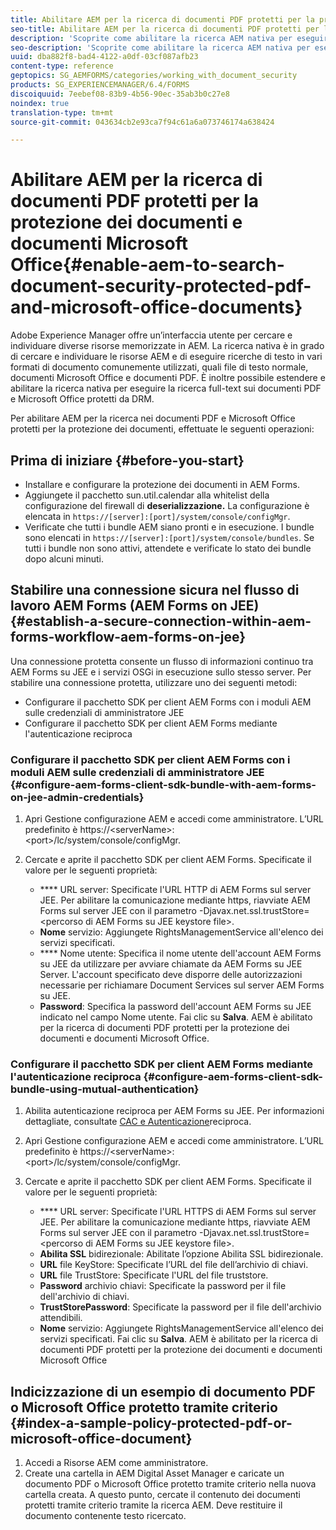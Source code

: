 ```yaml
---
title: Abilitare AEM per la ricerca di documenti PDF protetti per la protezione dei documenti e documenti Microsoft Office
seo-title: Abilitare AEM per la ricerca di documenti PDF protetti per la protezione dei documenti e documenti Microsoft Office
description: 'Scoprite come abilitare la ricerca AEM nativa per eseguire la ricerca full-text sui documenti PDF protetti da DRM.  '
seo-description: 'Scoprite come abilitare la ricerca AEM nativa per eseguire la ricerca full-text sui documenti PDF protetti da DRM.  '
uuid: dba882f8-bad4-4122-a0df-03cf087afb23
content-type: reference
geptopics: SG_AEMFORMS/categories/working_with_document_security
products: SG_EXPERIENCEMANAGER/6.4/FORMS
discoiquuid: 7eebef08-83b9-4b56-90ec-35ab3b0c27e8
noindex: true
translation-type: tm+mt
source-git-commit: 043634cb2e93ca7f94c61a6a073746174a638424

---
```



# Abilitare AEM per la ricerca di documenti PDF protetti per la protezione dei documenti e documenti Microsoft Office{#enable-aem-to-search-document-security-protected-pdf-and-microsoft-office-documents}

Adobe Experience Manager offre un’interfaccia utente per cercare e individuare diverse risorse memorizzate in AEM. La ricerca nativa è in grado di cercare e individuare le risorse AEM e di eseguire ricerche di testo in vari formati di documento comunemente utilizzati, quali file di testo normale, documenti Microsoft Office e documenti PDF. È inoltre possibile estendere e abilitare la ricerca nativa per eseguire la ricerca full-text sui documenti PDF e Microsoft Office protetti da DRM.

Per abilitare AEM per la ricerca nei documenti PDF e Microsoft Office protetti per la protezione dei documenti, effettuate le seguenti operazioni:

## Prima di iniziare {#before-you-start}

* Installare e configurare la protezione dei documenti in AEM Forms.
* Aggiungete il pacchetto sun.util.calendar alla whitelist della configurazione del firewall di **deserializzazione.** La configurazione è elencata in `https://[server]:[port]/system/console/configMgr`.
* Verificate che tutti i bundle AEM siano pronti e in esecuzione. I bundle sono elencati in `https://[server]:[port]/system/console/bundles`. Se tutti i bundle non sono attivi, attendete e verificate lo stato dei bundle dopo alcuni minuti.

## Stabilire una connessione sicura nel flusso di lavoro AEM Forms (AEM Forms on JEE) {#establish-a-secure-connection-within-aem-forms-workflow-aem-forms-on-jee}

Una connessione protetta consente un flusso di informazioni continuo tra AEM Forms su JEE e i servizi OSGi in esecuzione sullo stesso server. Per stabilire una connessione protetta, utilizzare uno dei seguenti metodi:

* Configurare il pacchetto SDK per client AEM Forms con i moduli AEM sulle credenziali di amministratore JEE
* Configurare il pacchetto SDK per client AEM Forms mediante l&#39;autenticazione reciproca

### Configurare il pacchetto SDK per client AEM Forms con i moduli AEM sulle credenziali di amministratore JEE {#configure-aem-forms-client-sdk-bundle-with-aem-forms-on-jee-admin-credentials}

1. Apri Gestione configurazione AEM e accedi come amministratore. L’URL predefinito è https://&lt;serverName>:&lt;port>/lc/system/console/configMgr.
1. Cercate e aprite il pacchetto SDK per client AEM Forms. Specificate il valore per le seguenti proprietà:

   * **** URL server: Specificate l&#39;URL HTTP di AEM Forms sul server JEE. Per abilitare la comunicazione mediante https, riavviate AEM Forms sul server JEE con il parametro -Djavax.net.ssl.trustStore=&lt;percorso di AEM Forms su JEE keystore file>.
   * **Nome** servizio: Aggiungete RightsManagementService all&#39;elenco dei servizi specificati.
   * **** Nome utente: Specifica il nome utente dell&#39;account AEM Forms su JEE da utilizzare per avviare chiamate da AEM Forms su JEE Server. L&#39;account specificato deve disporre delle autorizzazioni necessarie per richiamare Document Services sul server AEM Forms su JEE.
   * **Password**: Specifica la password dell&#39;account AEM Forms su JEE indicato nel campo Nome utente.
   Fai clic su **Salva**. AEM è abilitato per la ricerca di documenti PDF protetti per la protezione dei documenti e documenti Microsoft Office.

### Configurare il pacchetto SDK per client AEM Forms mediante l&#39;autenticazione reciproca {#configure-aem-forms-client-sdk-bundle-using-mutual-authentication}

1. Abilita autenticazione reciproca per AEM Forms su JEE. Per informazioni dettagliate, consultate [CAC e Autenticazione](https://helpx.adobe.com/livecycle/kb/cac-mutual-authentication.html)reciproca.
1. Apri Gestione configurazione AEM e accedi come amministratore. L’URL predefinito è https://&lt;serverName>:&lt;port>/lc/system/console/configMgr.
1. Cercate e aprite il pacchetto SDK per client AEM Forms. Specificate il valore per le seguenti proprietà:

   * **** URL server: Specificate l&#39;URL HTTPS di AEM Forms sul server JEE. Per abilitare la comunicazione mediante https, riavviate AEM Forms sul server JEE con il parametro -Djavax.net.ssl.trustStore=&lt;percorso di AEM Forms su JEE keystore file>.
   * **Abilita SSL** bidirezionale: Abilitate l’opzione Abilita SSL bidirezionale.
   * **URL** file KeyStore: Specificate l’URL del file dell’archivio di chiavi.
   * **URL** file TrustStore: Specificate l&#39;URL del file truststore.
   * **Password** archivio chiavi: Specificate la password per il file dell&#39;archivio di chiavi.
   * **TrustStorePassword**: Specificate la password per il file dell&#39;archivio attendibili.
   * **Nome** servizio: Aggiungete RightsManagementService all&#39;elenco dei servizi specificati.
   Fai clic su **Salva**. AEM è abilitato per la ricerca di documenti PDF protetti per la protezione dei documenti e documenti Microsoft Office

## Indicizzazione di un esempio di documento PDF o Microsoft Office protetto tramite criterio {#index-a-sample-policy-protected-pdf-or-microsoft-office-document}

1. Accedi a Risorse AEM come amministratore.
1. Create una cartella in AEM Digital Asset Manager e caricate un documento PDF o Microsoft Office protetto tramite criterio nella nuova cartella creata. A questo punto, cercate il contenuto dei documenti protetti tramite criterio tramite la ricerca AEM. Deve restituire il documento contenente testo ricercato.

